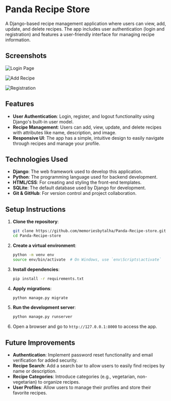 # Panda Recipe Store

A Django-based recipe management application where users can view, add, update, and delete recipes. The app includes user authentication (login and registration) and features a user-friendly interface for managing recipe information.

## Screenshots

![Login Page](UI/Login.png)


![Add Recipe](UI/update.png)


![Registration](UI/Registration.png)


## Features

- **User Authentication**: Login, register, and logout functionality using Django's built-in user model.
- **Recipe Management**: Users can add, view, update, and delete recipes with attributes like name, description, and image.
- **Responsive UI**: The app has a simple, intuitive design to easily navigate through recipes and manage your profile.
  
## Technologies Used

- **Django**: The web framework used to develop this application.
- **Python**: The programming language used for backend development.
- **HTML/CSS**: For creating and styling the front-end templates.
- **SQLite**: The default database used by Django for development.
- **Git & GitHub**: For version control and project collaboration.

## Setup Instructions

1. **Clone the repository**:

   ```bash
   git clone https://github.com/memoriesbytalha/Panda-Recipe-store.git
   cd Panda-Recipe-store
   ```

2. **Create a virtual environment**:

   ```bash
   python -m venv env
   source env/bin/activate  # On Windows, use `env\Scripts\activate`
   ```

3. **Install dependencies**:

   ```bash
   pip install -r requirements.txt
   ```

4. **Apply migrations**:

   ```bash
   python manage.py migrate
   ```

5. **Run the development server**:

   ```bash
   python manage.py runserver
   ```

6. Open a browser and go to `http://127.0.0.1:8000` to access the app.


## Future Improvements

- **Authentication**: Implement password reset functionality and email verification for added security.
- **Recipe Search**: Add a search bar to allow users to easily find recipes by name or description.
- **Recipe Categories**: Introduce categories (e.g., vegetarian, non-vegetarian) to organize recipes.
- **User Profiles**: Allow users to manage their profiles and store their favorite recipes.

